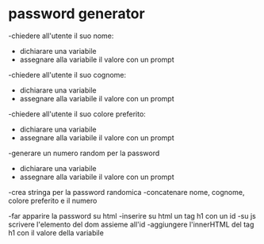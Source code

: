 # password generator

-chiedere all'utente il suo nome:
  - dichiarare una variabile 
  - assegnare alla variabile il valore con un prompt

-chiedere all'utente il suo cognome:
  - dichiarare una variabile 
  - assegnare alla variabile il valore con un prompt

-chiedere all'utente il suo colore preferito:
  - dichiarare una variabile 
  - assegnare alla variabile il valore con un prompt

-generare un numero random per la password 
  - dichiarare una variabile 
  - assegnare alla variabile il valore con un prompt

-crea stringa per la password randomica
  -concatenare nome, cognome, colore preferito e il numero 

-far apparire la password su html
  -inserire su html un tag h1 con un id
  -su js scrivere l'elemento del dom assieme all'id
  -aggiungere l'innerHTML del tag h1 con il valore della variabile